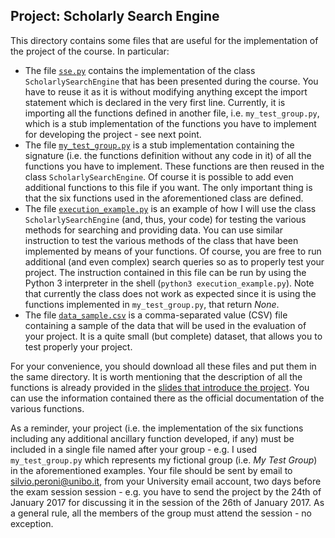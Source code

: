 ## Project: Scholarly Search Engine

This directory contains some files that are useful for the implementation of the project of the course. In particular:

* The file [`sse.py`](https://rawgit.com/essepuntato/comp-think/master/2017-2018/project/sse.py) contains the implementation of the class `ScholarlySearchEngine` that has been presented during the course. You have to reuse it as it is without modifying anything except the import statement which is declared in the very first line. Currently, it is importing all the functions defined in another file, i.e. `my_test_group.py`, which is a stub implementation of the functions you have to implement for developing the project - see next point.
* The file [`my_test_group.py`](https://rawgit.com/essepuntato/comp-think/master/2017-2018/project/my_test_group.py) is a stub implementation containing the signature (i.e. the functions definition without any code in it) of all the functions you have to implement. These functions are then reused in the class `ScholarlySearchEngine`. Of course it is possible to add even additional functions to this file if you want. The only important thing is that the six functions used in the aforementioned class are defined.
* The file [`execution_example.py`](https://rawgit.com/essepuntato/comp-think/master/2017-2018/project/execution_example.py) is an example of how I will use the class `ScholarlySearchEngine` (and, thus, your code) for testing the various methods for searching and providing data. You can use similar instruction to test the various methods of the class that have been implemented by means of your functions. Of course, you are free to run additional (and even complex) search queries so as to properly test your project. The instruction contained in this file can be run by using the Python 3 interpreter in the shell (`python3 execution_example.py`). Note that currently the class does not work as expected since it is using the functions implemented in `my_test_group.py`, that return *None*.
* The file [`data_sample.csv`](https://rawgit.com/essepuntato/comp-think/master/2017-2018/project/data_sample.csv) is a comma-separated value (CSV) file containing a sample of the data that will be used in the evaluation of your project. It is a quite small (but complete) dataset, that allows you to test properly your project.
 
 For your convenience, you should download all these files and put them in the same directory. It is worth mentioning that the description of all the functions is already provided in the [slides that introduce the project](https://rawgit.com/essepuntato/comp-think/master/2017-2018/lecture-notes/11%20-%20Organising%20information%20-%20trees/index.html). You can use the information contained there as the official documentation of the various functions.
 
 As a reminder, your project (i.e. the implementation of the six functions including any additional ancillary function developed, if any) must be included in a single file named after your group - e.g. I used `my_test_group.py` which represents my fictional group (i.e. *My Test Group*) in the aforementioned examples. Your file should be sent by email to [silvio.peroni@unibo.it](mailto:silvio.peroni@unibo.it), from your University email account, two days before the exam session session - e.g. you have to send the project by the 24th of January 2017 for discussing it in the session of the 26th of January 2017. As a general rule, all the members of the group must attend the session - no exception.